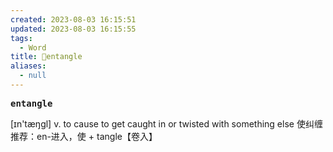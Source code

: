```yaml
---
created: 2023-08-03 16:15:51
updated: 2023-08-03 16:15:55
tags:
  - Word
title: 📖entangle
aliases:
  - null
---
```


<pre><strong>entangle</strong></pre>
[ɪn'tæŋgl]
v. to cause to get caught in or twisted with something else 使纠缠
推荐：en-进入，使 + tangle【卷入】